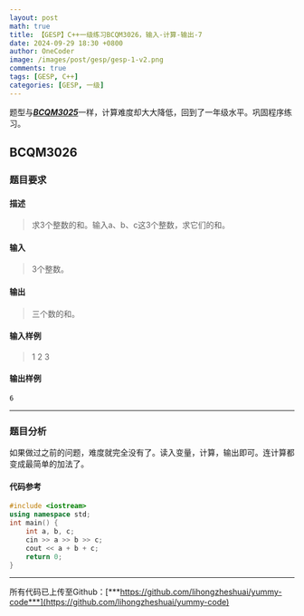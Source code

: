 ```yaml
---
layout: post
math: true
title: 【GESP】C++一级练习BCQM3026，输入-计算-输出-7
date: 2024-09-29 18:30 +0800
author: OneCoder
image: /images/post/gesp/gesp-1-v2.png
comments: true
tags: [GESP, C++]
categories: [GESP, 一级]
---
```

题型与[***BCQM3025***](https://www.coderli.com/gesp-1-bcqm3025/)一样，计算难度却大大降低，回到了一年级水平。巩固程序练习。

<!--more-->

## BCQM3026

### 题目要求

#### 描述

>求3个整数的和。输入a、b、c这3个整数，求它们的和。

#### 输入

>3个整数。

#### 输出

>三个数的和。

#### 输入样例

>1 2 3

#### 输出样例

```console
6
```

---

### 题目分析

如果做过之前的问题，难度就完全没有了。读入变量，计算，输出即可。连计算都变成最简单的加法了。

#### 代码参考

```cpp
#include <iostream>
using namespace std;
int main() {
    int a, b, c;
    cin >> a >> b >> c;
    cout << a + b + c;
    return 0;
}
```

---

所有代码已上传至Github：[***https://github.com/lihongzheshuai/yummy-code***](https://github.com/lihongzheshuai/yummy-code)
